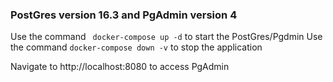 ### PostGres version 16.3 and PgAdmin version 4

Use the command ``` docker-compose up -d``` to start the PostGres/Pgdmin
Use the command ``` docker-compose down -v ``` to stop the application

Navigate to http://localhost:8080 to access PgAdmin



